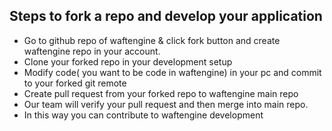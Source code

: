 ## Steps to fork a repo and develop your application

* Go to github repo of waftengine & click fork button and create waftengine repo in your account.
* Clone your forked repo in your development setup 
* Modify code( you want to be code in waftengine) in your pc and commit to your forked git remote
* Create pull request from your forked repo to waftengine main repo
* Our team will verify your pull request and then merge into main repo.
* In this way you can contribute to waftengine development